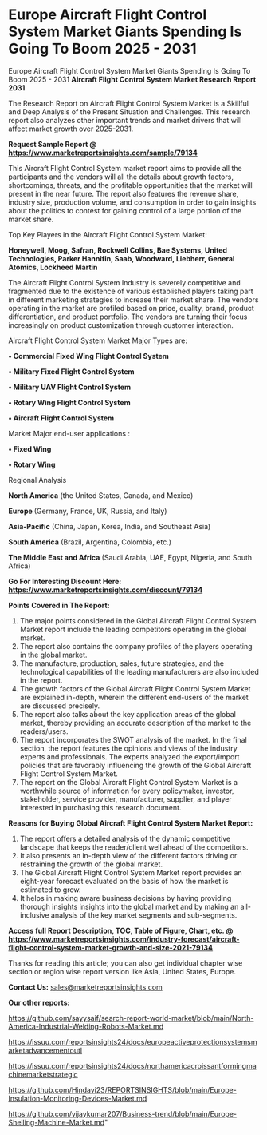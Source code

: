 # Europe Aircraft Flight Control System Market Giants Spending Is Going To Boom 2025 - 2031
Europe Aircraft Flight Control System Market Giants Spending Is Going To Boom 2025 - 2031
<strong>Aircraft Flight Control System Market Research Report 2031</strong>

The Research Report on Aircraft Flight Control System Market is a Skillful and Deep Analysis of the Present Situation and Challenges. This research report also analyzes other important trends and market drivers that will affect market growth over 2025-2031.

<strong>Request Sample Report @ <a href=https://www.marketreportsinsights.com/sample/79134>https://www.marketreportsinsights.com/sample/79134</a></strong>

This Aircraft Flight Control System market report aims to provide all the participants and the vendors will all the details about growth factors, shortcomings, threats, and the profitable opportunities that the market will present in the near future. The report also features the revenue share, industry size, production volume, and consumption in order to gain insights about the politics to contest for gaining control of a large portion of the market share.

Top Key Players in the Aircraft Flight Control System Market:

<strong>Honeywell, Moog, Safran, Rockwell Collins, Bae Systems, United Technologies, Parker Hannifin, Saab, Woodward, Liebherr, General Atomics, Lockheed Martin</strong>

The Aircraft Flight Control System Industry is severely competitive and fragmented due to the existence of various established players taking part in different marketing strategies to increase their market share. The vendors operating in the market are profiled based on price, quality, brand, product differentiation, and product portfolio. The vendors are turning their focus increasingly on product customization through customer interaction.

Aircraft Flight Control System Market Major Types are:

<strong>• Commercial Fixed Wing Flight Control System

• Military Fixed Flight Control System

• Military UAV Flight Control System

• Rotary Wing Flight Control System

• Aircraft Flight Control System</strong>

Market Major end-user applications :

<strong>• Fixed Wing

• Rotary Wing</strong>

Regional Analysis

</u><strong><b>North America</b></strong> (the United States, Canada, and Mexico)

<strong><b>Europe </b></strong>(Germany, France, UK, Russia, and Italy)

<strong><b>Asia-Pacific</b></strong> (China, Japan, Korea, India, and Southeast Asia)

<strong><b>South America</b></strong> (Brazil, Argentina, Colombia, etc.)

<strong><b>The Middle East and Africa</b></strong> (Saudi Arabia, UAE, Egypt, Nigeria, and South Africa)

<strong>Go For Interesting Discount Here: <a href=https://www.marketreportsinsights.com/discount/79134>https://www.marketreportsinsights.com/discount/79134</a></strong>

<strong>Points Covered in The Report:</strong>
<ol>
  <li>The major points considered in the Global Aircraft Flight Control System Market report include the leading competitors operating in the global market.</li>
  <li>The report also contains the company profiles of the players operating in the global market.</li>
  <li>The manufacture, production, sales, future strategies, and the technological capabilities of the leading manufacturers are also included in the report.</li>
  <li>The growth factors of the Global Aircraft Flight Control System Market are explained in-depth, wherein the different end-users of the market are discussed precisely.</li>
  <li>The report also talks about the key application areas of the global market, thereby providing an accurate description of the market to the readers/users.</li>
  <li>The report incorporates the SWOT analysis of the market. In the final section, the report features the opinions and views of the industry experts and professionals. The experts analyzed the export/import policies that are favorably influencing the growth of the Global Aircraft Flight Control System Market.</li>
  <li>The report on the Global Aircraft Flight Control System Market is a worthwhile source of information for every policymaker, investor, stakeholder, service provider, manufacturer, supplier, and player interested in purchasing this research document.</li>
</ol>
<strong>Reasons for Buying Global Aircraft Flight Control System Market Report:</strong>

<ol>
  <li>The report offers a detailed analysis of the dynamic competitive landscape that keeps the reader/client well ahead of the competitors.</li>
  <li>It also presents an in-depth view of the different factors driving or restraining the growth of the global market.</li>
  <li>The Global Aircraft Flight Control System Market report provides an eight-year forecast evaluated on the basis of how the market is estimated to grow.</li>
  <li>It helps in making aware business decisions by having providing thorough insights insights into the global market and by making an all-inclusive analysis of the key market segments and sub-segments.</li>
</ol>
<strong>Access full Report Description, TOC, Table of Figure, Chart, etc. @ <a href=https://www.marketreportsinsights.com/industry-forecast/aircraft-flight-control-system-market-growth-and-size-2021-79134>https://www.marketreportsinsights.com/industry-forecast/aircraft-flight-control-system-market-growth-and-size-2021-79134</a></strong>


Thanks for reading this article; you can also get individual chapter wise section or region wise report version like Asia, United States, Europe.

<strong>Contact Us:</strong>
sales@marketreportsinsights.com

<strong>Our other reports:</strong>

<a href=https://github.com/sayysaif/search-report-world-market/blob/main/North-America-Industrial-Welding-Robots-Market.md>https://github.com/sayysaif/search-report-world-market/blob/main/North-America-Industrial-Welding-Robots-Market.md</a>

<a href=https://issuu.com/reportsinsights24/docs/europeactiveprotectionsystemsmarketadvancementoutl>https://issuu.com/reportsinsights24/docs/europeactiveprotectionsystemsmarketadvancementoutl</a>

<a href=https://issuu.com/reportsinsights24/docs/northamericacroissantformingmachinemarketstrategic>https://issuu.com/reportsinsights24/docs/northamericacroissantformingmachinemarketstrategic</a>

<a href=https://github.com/Hindavi23/REPORTSINSIGHTS/blob/main/Europe-Insulation-Monitoring-Devices-Market.md>https://github.com/Hindavi23/REPORTSINSIGHTS/blob/main/Europe-Insulation-Monitoring-Devices-Market.md</a>

<a href=https://github.com/vijaykumar207/Business-trend/blob/main/Europe-Shelling-Machine-Market.md>https://github.com/vijaykumar207/Business-trend/blob/main/Europe-Shelling-Machine-Market.md</a>"
